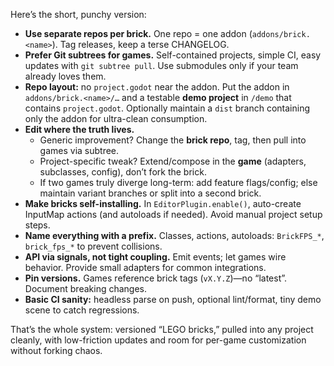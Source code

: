 Here’s the short, punchy version:

- **Use separate repos per brick.** One repo = one addon (`addons/brick.<name>`). Tag releases, keep a terse CHANGELOG.
- **Prefer Git subtrees for games.** Self-contained projects, simple CI, easy updates with `git subtree pull`. Use submodules only if your team already loves them.
- **Repo layout:** no `project.godot` near the addon. Put the addon in `addons/brick.<name>/…` and a testable **demo project** in `/demo` that contains `project.godot`. Optionally maintain a `dist` branch containing only the addon for ultra-clean consumption.
- **Edit where the truth lives.**
    - Generic improvement? Change the **brick repo**, tag, then pull into games via subtree.
    - Project-specific tweak? Extend/compose in the **game** (adapters, subclasses, config), don’t fork the brick.
    - If two games truly diverge long-term: add feature flags/config; else maintain variant branches or split into a second brick.
- **Make bricks self-installing.** In `EditorPlugin.enable()`, auto-create InputMap actions (and autoloads if needed). Avoid manual project setup steps.
- **Name everything with a prefix.** Classes, actions, autoloads: `BrickFPS_*`, `brick_fps_*` to prevent collisions.
- **API via signals, not tight coupling.** Emit events; let games wire behavior. Provide small adapters for common integrations.
- **Pin versions.** Games reference brick tags (`vX.Y.Z`)—no “latest”. Document breaking changes.
- **Basic CI sanity:** headless parse on push, optional lint/format, tiny demo scene to catch regressions.

That’s the whole system: versioned “LEGO bricks,” pulled into any project cleanly, with low-friction updates and room for per-game customization without forking chaos.